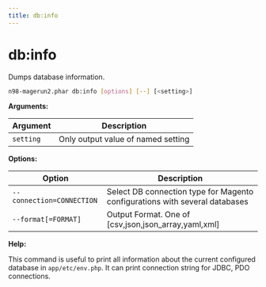 ```yaml
---
title: db:info
---
```


# db:info

Dumps database information.

```sh
n98-magerun2.phar db:info [options] [--] [<setting>]
```

**Arguments:**

| Argument  | Description                        |
|-----------|------------------------------------|
| `setting` | Only output value of named setting |

**Options:**

| Option                   | Description                                                                 |
|--------------------------|-----------------------------------------------------------------------------|
| `--connection=CONNECTION`| Select DB connection type for Magento configurations with several databases |
| `--format[=FORMAT]`      | Output Format. One of [csv,json,json_array,yaml,xml]                        |

**Help:**

This command is useful to print all information about the current configured database in `app/etc/env.php`. It can print connection string for JDBC, PDO connections.
